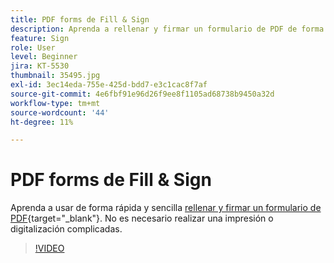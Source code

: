 ```yaml
---
title: PDF forms de Fill & Sign
description: Aprenda a rellenar y firmar un formulario de PDF de forma rápida y sencilla
feature: Sign
role: User
level: Beginner
jira: KT-5530
thumbnail: 35495.jpg
exl-id: 3ec14eda-755e-425d-bdd7-e3c1cac8f7af
source-git-commit: 4e6fbf91e96d26f9ee8f1105ad68738b9450a32d
workflow-type: tm+mt
source-wordcount: '44'
ht-degree: 11%

---
```


# PDF forms de Fill &amp; Sign

Aprenda a usar de forma rápida y sencilla [rellenar y firmar un formulario de PDF](https://www.adobe.com/es/acrobat/online/sign-pdf.html){target="_blank"}. No es necesario realizar una impresión o digitalización complicadas.

>[!VIDEO](https://video.tv.adobe.com/v/35495?quality=12&learn=on&hidetitle=true)
